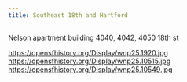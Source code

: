 ```yaml
---
title: Southeast 18th and Hartford
---
```


Nelson apartment building
4040, 4042, 4050 18th st


https://opensfhistory.org/Display/wnp25.1920.jpg
https://opensfhistory.org/Display/wnp25.10515.jpg
https://opensfhistory.org/Display/wnp25.10549.jpg
